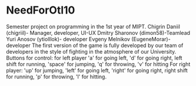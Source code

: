 # NeedForOtl10
Semester project on programming in the 1st year of MIPT. 
Chigrin Daniil (chigriil)- Manager, developer, UI-UX 
Dmitry Sharonov (dimon58)-Teamlead
Yuri Anosov (ytiolllok)- developer
Evgeny Melnikov (EugeneMorar)- developer 
The first version of the game is fully developed by our team of developers in the style of fighting in the atmosphere of our University.
Buttons for control: for left player 'a' for going left, 'd' for going right, left shift for running, 'space' for jumping, 'q' for throwing, 'v' for hitting
For right player: 'up' for jumping, 'left' for going left, 'right' for going right, right shift for running, 'p' for throwing, 'l' for hitting.
